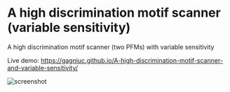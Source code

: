 # A high discrimination motif scanner (variable sensitivity)
A high discrimination motif scanner (two PFMs) with variable sensitivity

Live demo: https://gagniuc.github.io/A-high-discrimination-motif-scanner-and-variable-sensitivity/

![screenshot](https://github.com/Gagniuc/A-high-discrimination-motif-scanner-two-PFMs-with-variable-sensitivity/blob/main/%5BG%5D%20A%20high%20discrimination%20motif%20scanner%20(two%20PFMs)%20with%20variable%20sensitivity.png)

